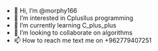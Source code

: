 - 👋 Hi, I’m @morphy166
- 👀 I’m interested in Cplusllus programming
- 🌱 I’m currently learning C_plus_plus
- 💞️ I’m looking to collaborate on algorithms 
- 📫 How to reach me text me on +962779407251

<!---
aws10682/aws10682 is a ✨ special ✨ repository because its `README.md` (this file) appears on your GitHub profile.
You can click the Preview link to take a look at your changes.
--->
